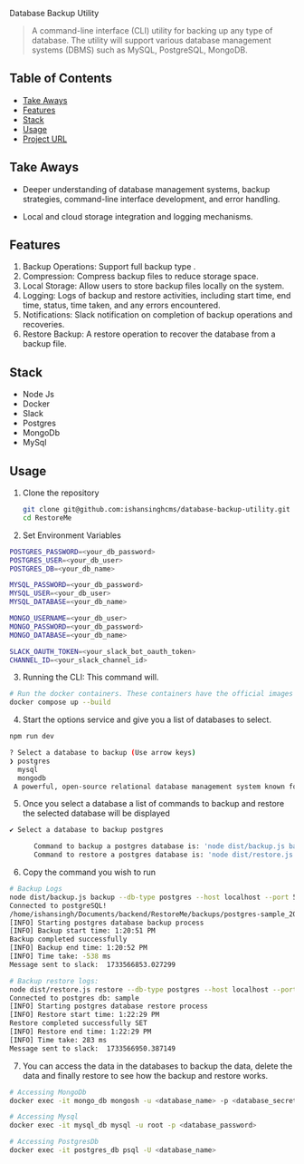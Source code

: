 Database Backup Utility

> A command-line interface (CLI) utility for backing up any type of database. The utility will support various database management systems (DBMS) such as MySQL, PostgreSQL, MongoDB.

## Table of Contents

- [Take Aways](#take-aways)
- [Features](#features)
- [Stack](#stack)
- [Usage](#usage)
- [Project URL](#project-url)

## Take Aways

- Deeper understanding of database management systems, backup strategies, command-line interface development, and error handling.

- Local and cloud storage integration and logging mechanisms.

## Features

1. Backup Operations: Support full backup type .
2. Compression: Compress backup files to reduce storage space.
3. Local Storage: Allow users to store backup files locally on the system.
4. Logging: Logs of backup and restore activities, including start time, end time, status, time taken, and any errors encountered.
5. Notifications: Slack notification on completion of backup operations and recoveries.
6. Restore Backup: A restore operation to recover the database from a backup file.

## Stack

- Node Js
- Docker
- Slack
- Postgres
- MongoDb
- MySql

## Usage

1. Clone the repository

   ```bash
   git clone git@github.com:ishansinghcms/database-backup-utility.git
   cd RestoreMe
   ```

2. Set Environment Variables

```bash
POSTGRES_PASSWORD=<your_db_password>
POSTGRES_USER=<your_db_user>
POSTGRES_DB=<your_db_name>

MYSQL_PASSWORD=<your_db_password>
MYSQL_USER=<your_db_user>
MYSQL_DATABASE=<your_db_name>

MONGO_USERNAME=<your_db_user>
MONGO_PASSWORD=<your_db_password>
MONGO_DATABASE=<your_db_name>

SLACK_OAUTH_TOKEN=<your_slack_bot_oauth_token>
CHANNEL_ID=<your_slack_channel_id>
```

3. Running the CLI: This command will.

```bash
# Run the docker containers. These containers have the official images of the databases and file mounts.
docker compose up --build
```


4. Start the options service and give you a list of databases to select.

```bash
npm run dev

? Select a database to backup (Use arrow keys)
❯ postgres
  mysql
  mongodb
 A powerful, open-source relational database management system known for its advanced features, extensibility, and strong support for ACID compliance and complex queries.
```

5. Once you select a database a list of commands to backup and restore the selected database will be displayed

```bash
✔ Select a database to backup postgres

      Command to backup a postgres database is: 'node dist/backup.js backup --db-type postgres --host localhost --port 5432 --user <database_user> --password <database_password> --database <database_name>'
      Command to restore a postgres database is: 'node dist/restore.js restore --db-type postgres --host localhost --port 5432 --user <database_user> --password <database_password> --database <database_name>'
```

6. Copy the command you wish to run

```bash
# Backup Logs
node dist/backup.js backup --db-type postgres --host localhost --port 5432 --user <database_user> --password <database_password> --database <database_name>
Connected to postgreSQL!
/home/ishansingh/Documents/backend/RestoreMe/backups/postgres-sample_2024-12-06T10-55-00-374Z.sql.gz
[INFO] Starting postgres database backup process
[INFO] Backup start time: 1:20:51 PM
Backup completed successfully 
[INFO] Backup end time: 1:20:52 PM
[INFO] Time take: -538 ms
Message sent to slack:  1733566853.027299

# Backup restore logs:
node dist/restore.js restore --db-type postgres --host localhost --port 5432 --user <database_user> --password <database_password> --database <database_name>
Connected to postgres db: sample
[INFO] Starting postgres database restore process
[INFO] Restore start time: 1:22:29 PM
Restore completed successfully SET
[INFO] Restore end time: 1:22:29 PM
[INFO] Time take: 283 ms
Message sent to slack:  1733566950.387149
```

7. You can access the data in the databases to backup the data, delete the data and finally restore to see how the backup and restore works.

```bash
# Accessing MongoDb
docker exec -it mongo_db mongosh -u <database_name> -p <database_secret> --authenticationDatabase admin

# Accessing Mysql
docker exec -it mysql_db mysql -u root -p <database_password>

# Accessing PostgresDb
docker exec -it postgres_db psql -U <database_name>
```
